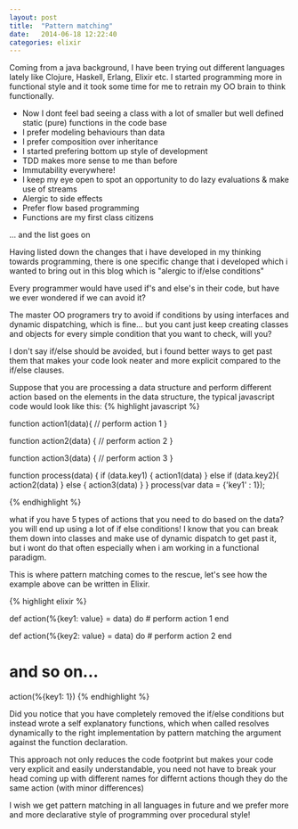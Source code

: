 ```yaml
---
layout: post
title:  "Pattern matching"
date:   2014-06-18 12:22:40
categories: elixir
---
```


Coming from a java background, I have been trying out different languages lately like Clojure, Haskell, Erlang, Elixir etc. I started programming more in functional style and it took some time for me to retrain my OO brain to think functionally.
<ul>
<li>  Now I dont feel bad seeing a class with a lot of smaller but well defined static (pure) functions in the code base
<li>  I prefer modeling behaviours than data
<li>  I prefer composition over inheritance
<li>  I started prefering bottom up style of development 
<li>  TDD makes more sense to me than before
<li>  Immutability everywhere!
<li>  I keep my eye open to spot an opportunity to do lazy evaluations & make use of streams
<li>  Alergic to side effects 
<li>  Prefer flow based programming
<li>  Functions are my first class citizens
</ul>
... and the list goes on

Having listed down the changes that i have developed in my thinking towards programming, there is one specific change that i developed which i wanted to bring out in this blog which is "alergic to if/else conditions"

Every programmer would have used if's and else's in their code, but have we ever wondered if we can avoid it? 

The master OO programers try to avoid if conditions by using interfaces and dynamic dispatching, which is fine... but you cant just keep creating classes and objects for every simple condition that you want to check, will you?

I don't say if/else should be avoided, but i found better ways to get past them that makes your code look neater and more explicit compared to the if/else clauses.

Suppose that you are processing a data structure and perform different action based on the elements in the data structure, the typical javascript code would look like this:
{% highlight javascript %}

function action1(data){
  // perform action 1
}

function action2(data) {
 // perform action 2
}

function action3(data) {
 // perform action 3
}

function process(data) {
    if (data.key1) {
        action1(data)
    }
    else if (data.key2){
        action2(data)
    }
    else {
    	action3(data)
    }
}
process(var data = {'key1' : 1});

{% endhighlight %}


what if you have 5 types of actions that you need to do based on the data? you will end up using a lot of if else conditions! I know that you can break them down into classes and make use of dynamic dispatch to get past it, but i wont do that often especially when i am working in a functional paradigm.

This is where pattern matching comes to the rescue, let's see how the example above can be written in Elixir.

{% highlight elixir %}

def action(%{key1: value} = data) do
	# perform action 1
end

def action(%{key2: value} = data) do
    # perform action 2
end

# and so on...


action(%{key1: 1})
{% endhighlight %}

Did you notice that you have completely removed the if/else conditions but instead wrote a self explanatory functions, which when called resolves dynamically to the right implementation by pattern matching the argument against the function declaration.

This approach not only reduces the code footprint but makes your code very explicit and easily understandable, you need not have to break your head coming up with different names for differnt actions though they do the same action (with minor differences)

I wish we get pattern matching in all languages in future and we prefer more and more declarative style of programming over procedural style!





